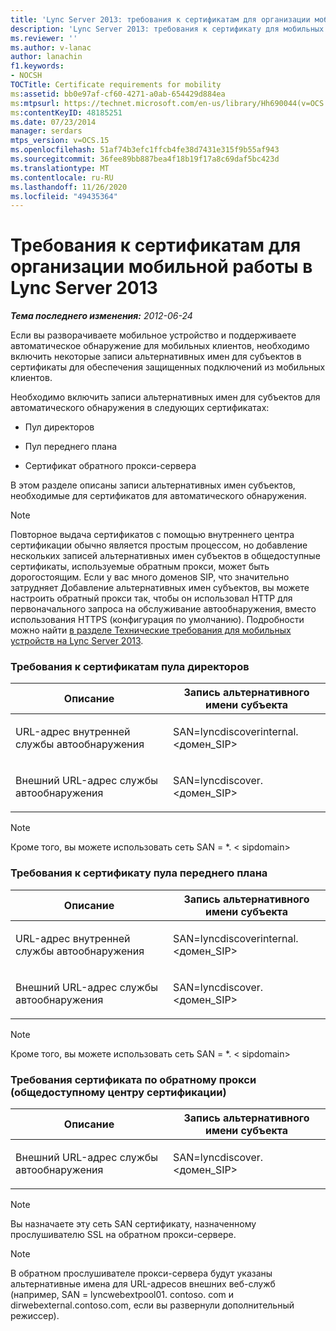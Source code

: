 ```yaml
---
title: 'Lync Server 2013: требования к сертификатам для организации мобильной работы'
description: 'Lync Server 2013: требования к сертификату для мобильных устройств.'
ms.reviewer: ''
ms.author: v-lanac
author: lanachin
f1.keywords:
- NOCSH
TOCTitle: Certificate requirements for mobility
ms:assetid: bb0e97af-cf60-4271-a0ab-654429d884ea
ms:mtpsurl: https://technet.microsoft.com/en-us/library/Hh690044(v=OCS.15)
ms:contentKeyID: 48185251
ms.date: 07/23/2014
manager: serdars
mtps_version: v=OCS.15
ms.openlocfilehash: 51af74b3efc1ffcb4fe38d7431e315f9b55af943
ms.sourcegitcommit: 36fee89bb887bea4f18b19f17a8c69daf5bc423d
ms.translationtype: MT
ms.contentlocale: ru-RU
ms.lasthandoff: 11/26/2020
ms.locfileid: "49435364"
---
```

# <a name="certificate-requirements-for-mobility-in-lync-server-2013"></a>Требования к сертификатам для организации мобильной работы в Lync Server 2013

<div data-xmlns="http://www.w3.org/1999/xhtml">

<div class="topic" data-xmlns="http://www.w3.org/1999/xhtml" data-msxsl="urn:schemas-microsoft-com:xslt" data-cs="https://msdn.microsoft.com/">

<div data-asp="https://msdn2.microsoft.com/asp">



</div>

<div id="mainSection">

<div id="mainBody">

<span> </span>

_**Тема последнего изменения:** 2012-06-24_

Если вы разворачиваете мобильное устройство и поддерживаете автоматическое обнаружение для мобильных клиентов, необходимо включить некоторые записи альтернативных имен для субъектов в сертификаты для обеспечения защищенных подключений из мобильных клиентов.

Необходимо включить записи альтернативных имен для субъектов для автоматического обнаружения в следующих сертификатах:

  - Пул директоров

  - Пул переднего плана

  - Сертификат обратного прокси-сервера

В этом разделе описаны записи альтернативных имен субъектов, необходимые для сертификатов для автоматического обнаружения.

<div>


> [!NOTE]  
> Повторное выдача сертификатов с помощью внутреннего центра сертификации обычно является простым процессом, но добавление нескольких записей альтернативных имен субъектов в общедоступные сертификаты, используемые обратным прокси, может быть дорогостоящим. Если у вас много доменов SIP, что значительно затрудняет Добавление альтернативных имен субъектов, вы можете настроить обратный прокси так, чтобы он использовал HTTP для первоначального запроса на обслуживание автообнаружения, вместо использования HTTPS (конфигурация по умолчанию). Подробности можно найти <A href="lync-server-2013-technical-requirements-for-mobility.md">в разделе Технические требования для мобильных устройств на Lync Server 2013</A>.



</div>

### <a name="director-pool-certificate-requirements"></a>Требования к сертификатам пула директоров

<table>
<colgroup>
<col style="width: 50%" />
<col style="width: 50%" />
</colgroup>
<thead>
<tr class="header">
<th>Описание</th>
<th>Запись альтернативного имени субъекта</th>
</tr>
</thead>
<tbody>
<tr class="odd">
<td><p>URL-адрес внутренней службы автообнаружения</p></td>
<td><p>SAN=lyncdiscoverinternal.&lt;домен_SIP&gt;</p></td>
</tr>
<tr class="even">
<td><p>Внешний URL-адрес службы автообнаружения</p></td>
<td><p>SAN=lyncdiscover.&lt;домен_SIP&gt;</p></td>
</tr>
</tbody>
</table>


<div>


> [!NOTE]  
> Кроме того, вы можете использовать сеть SAN = *. &lt; sipdomain&gt;



</div>

### <a name="front-end-pool-certificate-requirements"></a>Требования к сертификату пула переднего плана

<table>
<colgroup>
<col style="width: 50%" />
<col style="width: 50%" />
</colgroup>
<thead>
<tr class="header">
<th>Описание</th>
<th>Запись альтернативного имени субъекта</th>
</tr>
</thead>
<tbody>
<tr class="odd">
<td><p>URL-адрес внутренней службы автообнаружения</p></td>
<td><p>SAN=lyncdiscoverinternal.&lt;домен_SIP&gt;</p></td>
</tr>
<tr class="even">
<td><p>Внешний URL-адрес службы автообнаружения</p></td>
<td><p>SAN=lyncdiscover.&lt;домен_SIP&gt;</p></td>
</tr>
</tbody>
</table>


<div>


> [!NOTE]  
> Кроме того, вы можете использовать сеть SAN = *. &lt; sipdomain&gt;



</div>

### <a name="reverse-proxy-public-ca-certificate-requirements"></a>Требования сертификата по обратному прокси (общедоступному центру сертификации)

<table>
<colgroup>
<col style="width: 50%" />
<col style="width: 50%" />
</colgroup>
<thead>
<tr class="header">
<th>Описание</th>
<th>Запись альтернативного имени субъекта</th>
</tr>
</thead>
<tbody>
<tr class="odd">
<td><p>Внешний URL-адрес службы автообнаружения</p></td>
<td><p>SAN=lyncdiscover.&lt;домен_SIP&gt;</p></td>
</tr>
</tbody>
</table>


<div>


> [!NOTE]  
> Вы назначаете эту сеть SAN сертификату, назначенному прослушивателю SSL на обратном прокси-сервере.



</div>

<div>


> [!NOTE]  
> В обратном прослушивателе прокси-сервера будут указаны альтернативные имена для URL-адресов внешних веб-служб (например, SAN = lyncwebextpool01. contoso. com и dirwebexternal.contoso.com, если вы развернули дополнительный режиссер).



</div>

</div>

<span> </span>

</div>

</div>

</div>

